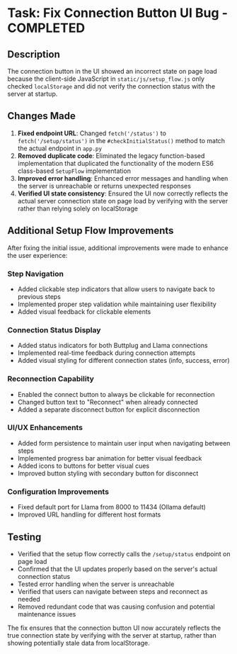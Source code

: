 # Task: Fix Connection Button UI Bug - COMPLETED

## Description
The connection button in the UI showed an incorrect state on page load because the client-side JavaScript in `static/js/setup_flow.js` only checked `localStorage` and did not verify the connection status with the server at startup.

## Changes Made
1. **Fixed endpoint URL**: Changed `fetch('/status')` to `fetch('/setup/status')` in the `#checkInitialStatus()` method to match the actual endpoint in `app.py`
2. **Removed duplicate code**: Eliminated the legacy function-based implementation that duplicated the functionality of the modern ES6 class-based `SetupFlow` implementation
3. **Improved error handling**: Enhanced error messages and handling when the server is unreachable or returns unexpected responses
4. **Verified UI state consistency**: Ensured the UI now correctly reflects the actual server connection state on page load by verifying with the server rather than relying solely on localStorage

## Additional Setup Flow Improvements
After fixing the initial issue, additional improvements were made to enhance the user experience:

### Step Navigation
- Added clickable step indicators that allow users to navigate back to previous steps
- Implemented proper step validation while maintaining user flexibility
- Added visual feedback for clickable elements

### Connection Status Display
- Added status indicators for both Buttplug and Llama connections
- Implemented real-time feedback during connection attempts
- Added visual styling for different connection states (info, success, error)

### Reconnection Capability
- Enabled the connect button to always be clickable for reconnection
- Changed button text to "Reconnect" when already connected
- Added a separate disconnect button for explicit disconnection

### UI/UX Enhancements
- Added form persistence to maintain user input when navigating between steps
- Implemented progress bar animation for better visual feedback
- Added icons to buttons for better visual cues
- Improved button styling with secondary button for disconnect

### Configuration Improvements
- Fixed default port for Llama from 8000 to 11434 (Ollama default)
- Improved URL handling for different host formats

## Testing
- Verified that the setup flow correctly calls the `/setup/status` endpoint on page load
- Confirmed that the UI updates properly based on the server's actual connection status
- Tested error handling when the server is unreachable
- Verified that users can navigate between steps and reconnect as needed
- Removed redundant code that was causing confusion and potential maintenance issues

The fix ensures that the connection button UI now accurately reflects the true connection state by verifying with the server at startup, rather than showing potentially stale data from localStorage.

